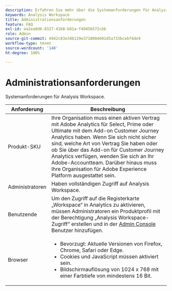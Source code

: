 ```yaml
---
description: Erfahren Sie mehr über die Systemanforderungen für Analysis Workspace.
keywords: Analysis Workspace
title: Administrationsanforderungen
feature: FAQ
exl-id: ea2ea8d6-8327-4168-b81a-f4945b572cbb
role: Admin
source-git-commit: 4942c83e34b129e3718084601d5a733bcebf4de9
workflow-type: tm+mt
source-wordcount: '148'
ht-degree: 100%

---
```


# Administrationsanforderungen

Systemanforderungen für Analysis Workspace.

| Anforderung | Beschreibung |
|--- |--- |
| Produkt-SKU | Ihre Organisation muss einen aktiven Vertrag mit Adobe Analytics für Select, Prime oder Ultimate mit dem Add-on Customer Journey Analytics haben. Wenn Sie sich nicht sicher sind, welche Art von Vertrag Sie haben oder ob Sie über das Add-on für Customer Journey Analytics verfügen, wenden Sie sich an Ihr Adobe-Accountteam. Darüber hinaus muss Ihre Organisation für Adobe Experience Platform ausgestattet sein. |
| Administratoren | Haben vollständigen Zugriff auf Analysis Workspace. |
| Benutzende | Um den Zugriff auf die Registerkarte „Workspace“ in Analytics zu aktivieren, müssen Administratoren ein Produktprofil mit der Berechtigung „Analysis Workspace-Zugriff“ erstellen und in der [Admin Console](/help/technotes/access-control.md) Benutzer hinzufügen. |
| Browser | <ul><li>Bevorzugt: Aktuelle Versionen von Firefox, Chrome, Safari oder Edge.</li><li>Cookies und JavaScript müssen aktiviert sein.</li><li>Bildschirmauflösung von 1024 x 768 mit einer Farbtiefe von mindestens 16 Bit.</li></ul> |
